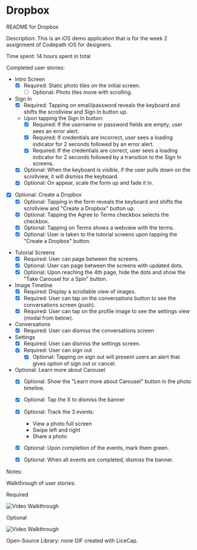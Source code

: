 # Dropbox

README for Dropbox

Description:
This is an iOS demo application that is for the week 2 assignment of Codepath iOS for designers.

Time spent: 14 hours spent in total

Completed user stories:

* Intro Screen
	* [x] Required: Static photo tiles on the initial screen.
		* [ ] Optional: Photo tiles move with scrolling.
* Sign In
	* [x] Required: Tapping on email/password reveals the keyboard and shifts the scrollview and Sign In button up.
	* Upon tapping the Sign In button:
	  * [x] Required: If the username or password fields are empty, user sees an error alert.
	  * [x] Required: If credentials are incorrect, user sees a loading indicator for 2 seconds followed by an error alert.
	  * [x] Required: If the credentials are correct, user sees a loading indicator for 2 seconds followed by a transition to the Sign In screens.
	* [x] Optional: When the keyboard is visible, if the user pulls down on the scrollview, it will dismiss the keyboard.
	* [x] Optional: On appear, scale the form up and fade it in.
* [x] Optional: Create a Dropbox
	* [x] Optional: Tapping in the form reveals the keyboard and shifts the scrollview and "Create a Dropbox" button up.
	* [x] Optional: Tapping the Agree to Terms checkbox selects the checkbox.
	* [x] Optional: Tapping on Terms shows a webview with the terms.
	* [x] Optional: User is taken to the tutorial screens upon tapping the "Create a Dropbox" button.
* Tutorial Screens
  * [x] Required: User can page between the screens.
  * [x] Optional: User can page between the screens with updated dots.
  * [x] Optional: Upon reaching the 4th page, hide the dots and show the "Take Carousel for a Spin" button.
* Image Timeline
  * [x] Required: Display a scrollable view of images.
  * [x] Required: User can tap on the conversations button to see the conversations screen (push).
  * [x] Required: User can tap on the profile image to see the settings view (modal from below).
* Conversations
	* [x] Required: User can dismiss the conversations screen
* Settings
	* [x] Required: User can dismiss the settings screen.
	* [x] Required: User can sign out
	  * [x] Optional: Tapping on sign out will present users an alert that gives option of sign out or cancel.
* Optional: Learn more about Carousel
  * [x] Optional: Show the "Learn more about Carousel" button in the photo timeline.
  * [x] Optional: Tap the X to dismiss the banner
  * [x] Optional: Track the 3 events:
    * View a photo full screen
    * Swipe left and right
    * Share a photo
  * [x] Optional: Upon completion of the events, mark them green.
  * [x] Optional: When all events are completed, dismiss the banner.	


Notes:


Walkthrough of user stories: 

Required

![Video Walkthrough](dropbox_required.gif?raw=true)

Optional

![Video Walkthrough](dropbox_optional.gif?raw=true)

Open-Source Library: none
GIF created with LiceCap.








